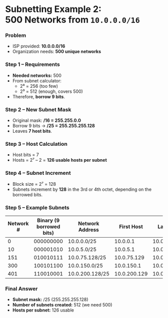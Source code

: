 # Subnetting Example 2:<br>500 Networks from `10.0.0.0/16`
### Problem
* ISP provided: **10.0.0.0/16**
* Organization needs: **500 unique networks**

### Step 1 – Requirements
- **Needed networks:** 500
- From subnet calculator:
  - 2⁸ = 256 (too few)
  - 2⁹ = 512 (enough, covers 500)
- Therefore, **borrow 9 bits**.

### Step 2 – New Subnet Mask
- Original mask: **/16 = 255.255.0.0**
- Borrow 9 bits → **/25 = 255.255.255.128**
- Leaves **7 host bits**.

### Step 3 – Host Calculation
- Host bits = 7
- Hosts = 2⁷ – 2 = **126 usable hosts per subnet**

### Step 4 – Subnet Increment
- Block size = 2⁷ = 128
- Subnets increment by **128** in the 3rd or 4th octet, depending on the borrowed bits.

### Step 5 – Example Subnets
| Network # | Binary (9 borrowed bits) | Network Address | First Host   | Last Host    | Broadcast Address |
| --------- | ------------------------ | --------------- | ------------ | ------------ | ----------------- |
| 0         | 000000000                | 10.0.0.0/25     | 10.0.0.1     | 10.0.0.126   | 10.0.0.127        |
| 10        | 000001010                | 10.0.5.0/25     | 10.0.5.1     | 10.0.5.126   | 10.0.5.127        |
| 151       | 010010111                | 10.0.75.128/25  | 10.0.75.129  | 10.0.75.254  | 10.0.75.255       |
| 300       | 100101100                | 10.0.150.0/25   | 10.0.150.1   | 10.0.150.126 | 10.0.150.127      |
| 401       | 110010001                | 10.0.200.128/25 | 10.0.200.129 | 10.0.200.254 | 10.0.200.255      |

### Final Answer
- **Subnet mask:** /25 (255.255.255.128)
- **Number of subnets created:** 512 (we need 500)
- **Hosts per subnet:** 126 usable